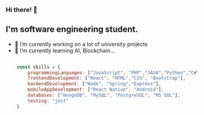 ### Hi there! 👋
## I'm software engineering student.

- 🔭 I’m currently working on a lot of university projects
- 🌱 I’m currently learning AI, Blockchain...

```javascript

    const skills = {
        programmingLanguages: ["JavaScript", "PHP","JAVA","Python","C#"],
        frontendDevelopment: ["React", "HTML","CSS", "Bootstrap"],
        backendDevelopment: ["Node", "Spring","Express"],
        mobileAppDevelopment: ["React Native", "Android"],
        databases: ["mongoDB", "MySQL", "PostgreSQL", "MS SQL"],
        testing: "jest"
    }